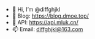- 👋 Hi, I’m @diffghjkl
- 👀 Blog: https://blog.dmoe.top/
- 🌱 API: https://api.mluk.cn/
- 📫 Email: diffghjkl@163.com

<!---
diffghjkl/diffghjkl is a ✨ special ✨ repository because its `README.md` (this file) appears on your GitHub profile.
You can click the Preview link to take a look at your changes.
--->
